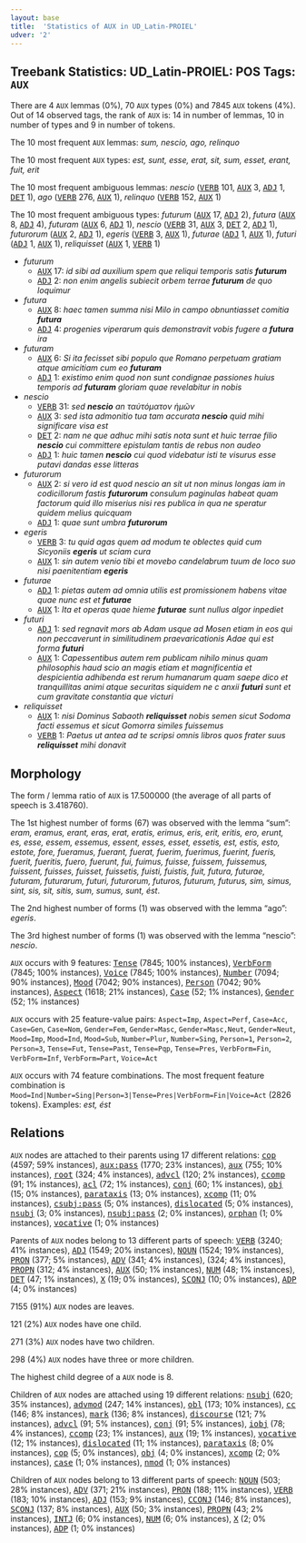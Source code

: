 ```yaml
---
layout: base
title:  'Statistics of AUX in UD_Latin-PROIEL'
udver: '2'
---
```


## Treebank Statistics: UD_Latin-PROIEL: POS Tags: `AUX`

There are 4 `AUX` lemmas (0%), 70 `AUX` types (0%) and 7845 `AUX` tokens (4%).
Out of 14 observed tags, the rank of `AUX` is: 14 in number of lemmas, 10 in number of types and 9 in number of tokens.

The 10 most frequent `AUX` lemmas: <em>sum, nescio, ago, relinquo</em>

The 10 most frequent `AUX` types:  <em>est, sunt, esse, erat, sit, sum, esset, erant, fuit, erit</em>

The 10 most frequent ambiguous lemmas: <em>nescio</em> (<tt><a href="la_proiel-pos-VERB.html">VERB</a></tt> 101, <tt><a href="la_proiel-pos-AUX.html">AUX</a></tt> 3, <tt><a href="la_proiel-pos-ADJ.html">ADJ</a></tt> 1, <tt><a href="la_proiel-pos-DET.html">DET</a></tt> 1), <em>ago</em> (<tt><a href="la_proiel-pos-VERB.html">VERB</a></tt> 276, <tt><a href="la_proiel-pos-AUX.html">AUX</a></tt> 1), <em>relinquo</em> (<tt><a href="la_proiel-pos-VERB.html">VERB</a></tt> 152, <tt><a href="la_proiel-pos-AUX.html">AUX</a></tt> 1)

The 10 most frequent ambiguous types:  <em>futurum</em> (<tt><a href="la_proiel-pos-AUX.html">AUX</a></tt> 17, <tt><a href="la_proiel-pos-ADJ.html">ADJ</a></tt> 2), <em>futura</em> (<tt><a href="la_proiel-pos-AUX.html">AUX</a></tt> 8, <tt><a href="la_proiel-pos-ADJ.html">ADJ</a></tt> 4), <em>futuram</em> (<tt><a href="la_proiel-pos-AUX.html">AUX</a></tt> 6, <tt><a href="la_proiel-pos-ADJ.html">ADJ</a></tt> 1), <em>nescio</em> (<tt><a href="la_proiel-pos-VERB.html">VERB</a></tt> 31, <tt><a href="la_proiel-pos-AUX.html">AUX</a></tt> 3, <tt><a href="la_proiel-pos-DET.html">DET</a></tt> 2, <tt><a href="la_proiel-pos-ADJ.html">ADJ</a></tt> 1), <em>futurorum</em> (<tt><a href="la_proiel-pos-AUX.html">AUX</a></tt> 2, <tt><a href="la_proiel-pos-ADJ.html">ADJ</a></tt> 1), <em>egeris</em> (<tt><a href="la_proiel-pos-VERB.html">VERB</a></tt> 3, <tt><a href="la_proiel-pos-AUX.html">AUX</a></tt> 1), <em>futurae</em> (<tt><a href="la_proiel-pos-ADJ.html">ADJ</a></tt> 1, <tt><a href="la_proiel-pos-AUX.html">AUX</a></tt> 1), <em>futuri</em> (<tt><a href="la_proiel-pos-ADJ.html">ADJ</a></tt> 1, <tt><a href="la_proiel-pos-AUX.html">AUX</a></tt> 1), <em>reliquisset</em> (<tt><a href="la_proiel-pos-AUX.html">AUX</a></tt> 1, <tt><a href="la_proiel-pos-VERB.html">VERB</a></tt> 1)


* <em>futurum</em>
  * <tt><a href="la_proiel-pos-AUX.html">AUX</a></tt> 17: <em>id sibi ad auxilium spem que reliqui temporis satis <b>futurum</b></em>
  * <tt><a href="la_proiel-pos-ADJ.html">ADJ</a></tt> 2: <em>non enim angelis subiecit orbem terrae <b>futurum</b> de quo loquimur</em>
* <em>futura</em>
  * <tt><a href="la_proiel-pos-AUX.html">AUX</a></tt> 8: <em>haec tamen summa nisi Milo in campo obnuntiasset comitia <b>futura</b></em>
  * <tt><a href="la_proiel-pos-ADJ.html">ADJ</a></tt> 4: <em>progenies viperarum quis demonstravit vobis fugere a <b>futura</b> ira</em>
* <em>futuram</em>
  * <tt><a href="la_proiel-pos-AUX.html">AUX</a></tt> 6: <em>Si ita fecisset sibi populo que Romano perpetuam gratiam atque amicitiam cum eo <b>futuram</b></em>
  * <tt><a href="la_proiel-pos-ADJ.html">ADJ</a></tt> 1: <em>existimo enim quod non sunt condignae passiones huius temporis ad <b>futuram</b> gloriam quae revelabitur in nobis</em>
* <em>nescio</em>
  * <tt><a href="la_proiel-pos-VERB.html">VERB</a></tt> 31: <em>sed <b>nescio</b> an ταὐτόματον ἡμῶν</em>
  * <tt><a href="la_proiel-pos-AUX.html">AUX</a></tt> 3: <em>sed ista admonitio tua tam accurata <b>nescio</b> quid mihi significare visa est</em>
  * <tt><a href="la_proiel-pos-DET.html">DET</a></tt> 2: <em>nam ne que adhuc mihi satis nota sunt et huic terrae filio <b>nescio</b> cui committere epistulam tantis de rebus non audeo</em>
  * <tt><a href="la_proiel-pos-ADJ.html">ADJ</a></tt> 1: <em>huic tamen <b>nescio</b> cui quod videbatur isti te visurus esse putavi dandas esse litteras</em>
* <em>futurorum</em>
  * <tt><a href="la_proiel-pos-AUX.html">AUX</a></tt> 2: <em>si vero id est quod nescio an sit ut non minus longas iam in codicillorum fastis <b>futurorum</b> consulum paginulas habeat quam factorum quid illo miserius nisi res publica in qua ne speratur quidem melius quicquam</em>
  * <tt><a href="la_proiel-pos-ADJ.html">ADJ</a></tt> 1: <em>quae sunt umbra <b>futurorum</b></em>
* <em>egeris</em>
  * <tt><a href="la_proiel-pos-VERB.html">VERB</a></tt> 3: <em>tu quid agas quem ad modum te oblectes quid cum Sicyoniis <b>egeris</b> ut sciam cura</em>
  * <tt><a href="la_proiel-pos-AUX.html">AUX</a></tt> 1: <em>sin autem venio tibi et movebo candelabrum tuum de loco suo nisi paenitentiam <b>egeris</b></em>
* <em>futurae</em>
  * <tt><a href="la_proiel-pos-ADJ.html">ADJ</a></tt> 1: <em>pietas autem ad omnia utilis est promissionem habens vitae quae nunc est et <b>futurae</b></em>
  * <tt><a href="la_proiel-pos-AUX.html">AUX</a></tt> 1: <em>Ita et operas quae hieme <b>futurae</b> sunt nullus algor inpediet</em>
* <em>futuri</em>
  * <tt><a href="la_proiel-pos-ADJ.html">ADJ</a></tt> 1: <em>sed regnavit mors ab Adam usque ad Mosen etiam in eos qui non peccaverunt in similitudinem praevaricationis Adae qui est forma <b>futuri</b></em>
  * <tt><a href="la_proiel-pos-AUX.html">AUX</a></tt> 1: <em>Capessentibus autem rem publicam nihilo minus quam philosophis haud scio an magis etiam et magnificentia et despicientia adhibenda est rerum humanarum quam saepe dico et tranquillitas animi atque securitas siquidem ne c anxii <b>futuri</b> sunt et cum gravitate constantia que victuri</em>
* <em>reliquisset</em>
  * <tt><a href="la_proiel-pos-AUX.html">AUX</a></tt> 1: <em>nisi Dominus Sabaoth <b>reliquisset</b> nobis semen sicut Sodoma facti essemus et sicut Gomorra similes fuissemus</em>
  * <tt><a href="la_proiel-pos-VERB.html">VERB</a></tt> 1: <em>Paetus ut antea ad te scripsi omnis libros quos frater suus <b>reliquisset</b> mihi donavit</em>

## Morphology

The form / lemma ratio of `AUX` is 17.500000 (the average of all parts of speech is 3.418760).

The 1st highest number of forms (67) was observed with the lemma “sum”: <em>eram, eramus, erant, eras, erat, eratis, erimus, eris, erit, eritis, ero, erunt, es, esse, essem, essemus, essent, esses, esset, essetis, est, estis, esto, estote, fore, fueramus, fuerant, fuerat, fuerim, fuerimus, fuerint, fueris, fuerit, fueritis, fuero, fuerunt, fui, fuimus, fuisse, fuissem, fuissemus, fuissent, fuisses, fuisset, fuissetis, fuisti, fuistis, fuit, futura, futurae, futuram, futurarum, futuri, futurorum, futuros, futurum, futurus, sim, simus, sint, sis, sit, sitis, sum, sumus, sunt, ést</em>.

The 2nd highest number of forms (1) was observed with the lemma “ago”: <em>egeris</em>.

The 3rd highest number of forms (1) was observed with the lemma “nescio”: <em>nescio</em>.

`AUX` occurs with 9 features: <tt><a href="la_proiel-feat-Tense.html">Tense</a></tt> (7845; 100% instances), <tt><a href="la_proiel-feat-VerbForm.html">VerbForm</a></tt> (7845; 100% instances), <tt><a href="la_proiel-feat-Voice.html">Voice</a></tt> (7845; 100% instances), <tt><a href="la_proiel-feat-Number.html">Number</a></tt> (7094; 90% instances), <tt><a href="la_proiel-feat-Mood.html">Mood</a></tt> (7042; 90% instances), <tt><a href="la_proiel-feat-Person.html">Person</a></tt> (7042; 90% instances), <tt><a href="la_proiel-feat-Aspect.html">Aspect</a></tt> (1618; 21% instances), <tt><a href="la_proiel-feat-Case.html">Case</a></tt> (52; 1% instances), <tt><a href="la_proiel-feat-Gender.html">Gender</a></tt> (52; 1% instances)

`AUX` occurs with 25 feature-value pairs: `Aspect=Imp`, `Aspect=Perf`, `Case=Acc`, `Case=Gen`, `Case=Nom`, `Gender=Fem`, `Gender=Masc`, `Gender=Masc,Neut`, `Gender=Neut`, `Mood=Imp`, `Mood=Ind`, `Mood=Sub`, `Number=Plur`, `Number=Sing`, `Person=1`, `Person=2`, `Person=3`, `Tense=Fut`, `Tense=Past`, `Tense=Pqp`, `Tense=Pres`, `VerbForm=Fin`, `VerbForm=Inf`, `VerbForm=Part`, `Voice=Act`

`AUX` occurs with 74 feature combinations.
The most frequent feature combination is `Mood=Ind|Number=Sing|Person=3|Tense=Pres|VerbForm=Fin|Voice=Act` (2826 tokens).
Examples: <em>est, ést</em>


## Relations

`AUX` nodes are attached to their parents using 17 different relations: <tt><a href="la_proiel-dep-cop.html">cop</a></tt> (4597; 59% instances), <tt><a href="la_proiel-dep-aux-pass.html">aux:pass</a></tt> (1770; 23% instances), <tt><a href="la_proiel-dep-aux.html">aux</a></tt> (755; 10% instances), <tt><a href="la_proiel-dep-root.html">root</a></tt> (324; 4% instances), <tt><a href="la_proiel-dep-advcl.html">advcl</a></tt> (120; 2% instances), <tt><a href="la_proiel-dep-ccomp.html">ccomp</a></tt> (91; 1% instances), <tt><a href="la_proiel-dep-acl.html">acl</a></tt> (72; 1% instances), <tt><a href="la_proiel-dep-conj.html">conj</a></tt> (60; 1% instances), <tt><a href="la_proiel-dep-obj.html">obj</a></tt> (15; 0% instances), <tt><a href="la_proiel-dep-parataxis.html">parataxis</a></tt> (13; 0% instances), <tt><a href="la_proiel-dep-xcomp.html">xcomp</a></tt> (11; 0% instances), <tt><a href="la_proiel-dep-csubj-pass.html">csubj:pass</a></tt> (5; 0% instances), <tt><a href="la_proiel-dep-dislocated.html">dislocated</a></tt> (5; 0% instances), <tt><a href="la_proiel-dep-nsubj.html">nsubj</a></tt> (3; 0% instances), <tt><a href="la_proiel-dep-nsubj-pass.html">nsubj:pass</a></tt> (2; 0% instances), <tt><a href="la_proiel-dep-orphan.html">orphan</a></tt> (1; 0% instances), <tt><a href="la_proiel-dep-vocative.html">vocative</a></tt> (1; 0% instances)

Parents of `AUX` nodes belong to 13 different parts of speech: <tt><a href="la_proiel-pos-VERB.html">VERB</a></tt> (3240; 41% instances), <tt><a href="la_proiel-pos-ADJ.html">ADJ</a></tt> (1549; 20% instances), <tt><a href="la_proiel-pos-NOUN.html">NOUN</a></tt> (1524; 19% instances), <tt><a href="la_proiel-pos-PRON.html">PRON</a></tt> (377; 5% instances), <tt><a href="la_proiel-pos-ADV.html">ADV</a></tt> (341; 4% instances),  (324; 4% instances), <tt><a href="la_proiel-pos-PROPN.html">PROPN</a></tt> (312; 4% instances), <tt><a href="la_proiel-pos-AUX.html">AUX</a></tt> (50; 1% instances), <tt><a href="la_proiel-pos-NUM.html">NUM</a></tt> (48; 1% instances), <tt><a href="la_proiel-pos-DET.html">DET</a></tt> (47; 1% instances), <tt><a href="la_proiel-pos-X.html">X</a></tt> (19; 0% instances), <tt><a href="la_proiel-pos-SCONJ.html">SCONJ</a></tt> (10; 0% instances), <tt><a href="la_proiel-pos-ADP.html">ADP</a></tt> (4; 0% instances)

7155 (91%) `AUX` nodes are leaves.

121 (2%) `AUX` nodes have one child.

271 (3%) `AUX` nodes have two children.

298 (4%) `AUX` nodes have three or more children.

The highest child degree of a `AUX` node is 8.

Children of `AUX` nodes are attached using 19 different relations: <tt><a href="la_proiel-dep-nsubj.html">nsubj</a></tt> (620; 35% instances), <tt><a href="la_proiel-dep-advmod.html">advmod</a></tt> (247; 14% instances), <tt><a href="la_proiel-dep-obl.html">obl</a></tt> (173; 10% instances), <tt><a href="la_proiel-dep-cc.html">cc</a></tt> (146; 8% instances), <tt><a href="la_proiel-dep-mark.html">mark</a></tt> (136; 8% instances), <tt><a href="la_proiel-dep-discourse.html">discourse</a></tt> (121; 7% instances), <tt><a href="la_proiel-dep-advcl.html">advcl</a></tt> (91; 5% instances), <tt><a href="la_proiel-dep-conj.html">conj</a></tt> (91; 5% instances), <tt><a href="la_proiel-dep-iobj.html">iobj</a></tt> (78; 4% instances), <tt><a href="la_proiel-dep-ccomp.html">ccomp</a></tt> (23; 1% instances), <tt><a href="la_proiel-dep-aux.html">aux</a></tt> (19; 1% instances), <tt><a href="la_proiel-dep-vocative.html">vocative</a></tt> (12; 1% instances), <tt><a href="la_proiel-dep-dislocated.html">dislocated</a></tt> (11; 1% instances), <tt><a href="la_proiel-dep-parataxis.html">parataxis</a></tt> (8; 0% instances), <tt><a href="la_proiel-dep-cop.html">cop</a></tt> (5; 0% instances), <tt><a href="la_proiel-dep-obj.html">obj</a></tt> (4; 0% instances), <tt><a href="la_proiel-dep-xcomp.html">xcomp</a></tt> (2; 0% instances), <tt><a href="la_proiel-dep-case.html">case</a></tt> (1; 0% instances), <tt><a href="la_proiel-dep-nmod.html">nmod</a></tt> (1; 0% instances)

Children of `AUX` nodes belong to 13 different parts of speech: <tt><a href="la_proiel-pos-NOUN.html">NOUN</a></tt> (503; 28% instances), <tt><a href="la_proiel-pos-ADV.html">ADV</a></tt> (371; 21% instances), <tt><a href="la_proiel-pos-PRON.html">PRON</a></tt> (188; 11% instances), <tt><a href="la_proiel-pos-VERB.html">VERB</a></tt> (183; 10% instances), <tt><a href="la_proiel-pos-ADJ.html">ADJ</a></tt> (153; 9% instances), <tt><a href="la_proiel-pos-CCONJ.html">CCONJ</a></tt> (146; 8% instances), <tt><a href="la_proiel-pos-SCONJ.html">SCONJ</a></tt> (137; 8% instances), <tt><a href="la_proiel-pos-AUX.html">AUX</a></tt> (50; 3% instances), <tt><a href="la_proiel-pos-PROPN.html">PROPN</a></tt> (43; 2% instances), <tt><a href="la_proiel-pos-INTJ.html">INTJ</a></tt> (6; 0% instances), <tt><a href="la_proiel-pos-NUM.html">NUM</a></tt> (6; 0% instances), <tt><a href="la_proiel-pos-X.html">X</a></tt> (2; 0% instances), <tt><a href="la_proiel-pos-ADP.html">ADP</a></tt> (1; 0% instances)

